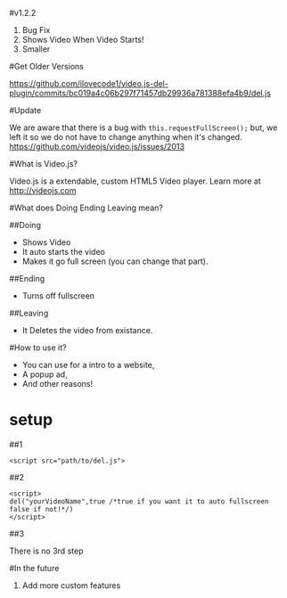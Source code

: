 #v1.2.2

1. Bug Fix
2. Shows Video When Video Starts!
3. Smaller

#Get Older Versions

https://github.com/ilovecode1/video.js-del-plugin/commits/bc019a4c06b297f71457db29936a781388efa4b9/del.js

#Update

We are aware that there is a bug with ```this.requestFullScreen();``` but, we left it so we do not have to change anything when it's changed. https://github.com/videojs/video.js/issues/2013

#What is Video.js?

Video.js is a extendable, custom HTML5 Video player. Learn more at http://videojs.com

#What does Doing Ending Leaving mean?

##Doing

* Shows Video
* It auto starts the video
* Makes it go full screen (you can change that part).

##Ending

* Turns off fullscreen

##Leaving

* It Deletes the video from existance.

#How to use it?

* You can use for a intro to a website,
* A popup ad,
* And other reasons!

# setup

##1

````
<script src="path/to/del.js">
````

##2

```
<script>
del("yourVideoName",true /*true if you want it to auto fullscreen false if not!*/)
</script>
```

##3

There is no 3rd step

#In the future

1. Add more custom features
